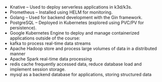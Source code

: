 - Knative – Used to deploy serverless applications in k3d/k3s.
- Prometheus – Installed using HELM for monitoring.
- Golang – Used for backend development with the Gin framework.
- PostgreSQL – Deployed in Kubernetes (explored using PVC/PV for persistence).
- Google Kubernetes Engine to deploy and manage containerized applications
outside of the course:
- kafka to process real-time data streams
- Apache Hadoop store and process large volumes of data in a distributed manner
- Apache Spark real-time data processing
- redis  cache frequently accessed data, reduce database load and implement session storage. 
- mysql as a backend database for applications, storing structured data